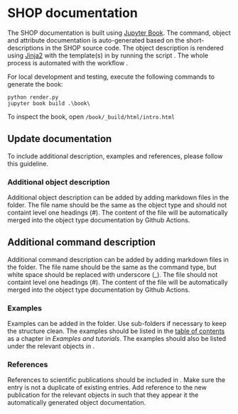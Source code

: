 # SHOP documentation
The SHOP documentation is built using [Jupyter Book](https://jupyterbook.org/en/stable/intro.html). The command, object and attribute documentation is auto-generated based on the short-descriptions in the SHOP source code. The object description is rendered using [Jinja2](https://jinja.palletsprojects.com/en/3.1.x/) with the template(s) in [](/templates/) by running the script [](/render.py). The whole process is automated with the workflow [](/.github/workflows/jupyter-books.yaml).

For local development and testing, execute the following commands to generate the book:
```
python render.py
jupyter book build .\book\
```
To inspect the book, open `/book/_build/html/intro.html`

## Update documentation
To include additional description, examples and references, please follow this guideline.

### Additional object description
Additional object description can be added by adding markdown files in the [](/book/doc/objects/) folder. The file name should be the same as the object type and should not containt level one headings (#). The content of the file will be automatically merged into the object type documentation by Github Actions.

## Additional command description
Additional command description can be added by adding markdown files in the [](/book/doc/commands/) folder. The file name should be the same as the command type, but white space should be replaced with underscore (_). The file should not containt level one headings (#). The content of the file will be automatically merged into the object type documentation by Github Actions.

### Examples
Examples can be added in the [](/book/examples/) folder. Use sub-folders if necessary to keep the structure clean. The examples should be listed in the [table of contents](/templates/_toc.yml) as a chapter in *Examples and tutorials*. The examples should also be listed under the relevant objects in [](book/objects/cross-references.yaml).

### References
References to scientific publications should be included in [](book/references.bib). Make sure the entry is not a duplicate of existing entries. Add reference to the new publication for the relevant objects in [](book/objects/cross-references.yaml) such that they appear it the automatically generated object documentation.
